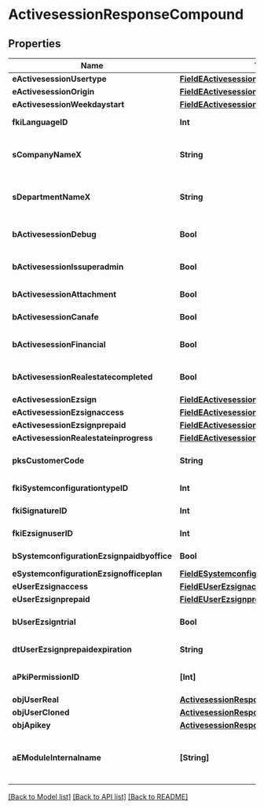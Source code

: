 # ActivesessionResponseCompound

## Properties
Name | Type | Description | Notes
------------ | ------------- | ------------- | -------------
**eActivesessionUsertype** | [**FieldEActivesessionUsertype**](FieldEActivesessionUsertype.md) |  | 
**eActivesessionOrigin** | [**FieldEActivesessionOrigin**](FieldEActivesessionOrigin.md) |  | 
**eActivesessionWeekdaystart** | [**FieldEActivesessionWeekdaystart**](FieldEActivesessionWeekdaystart.md) |  | 
**fkiLanguageID** | **Int** | The unique ID of the Language.  Valid values:  |Value|Description| |-|-| |1|French| |2|English| | 
**sCompanyNameX** | **String** | The Name of the Company in the language of the requester | 
**sDepartmentNameX** | **String** | The Name of the Department in the language of the requester | 
**bActivesessionDebug** | **Bool** | Whether the active session is in debug or not | 
**bActivesessionIssuperadmin** | **Bool** | Whether the active session is superadmin or not | 
**bActivesessionAttachment** | **Bool** | Can access attachment when we clone a user | [optional] 
**bActivesessionCanafe** | **Bool** | Can access canafe when we clone a user | [optional] 
**bActivesessionFinancial** | **Bool** | Can access financial element when we clone a user | [optional] 
**bActivesessionRealestatecompleted** | **Bool** | Can access closed realestate folders when we clone a user | [optional] 
**eActivesessionEzsign** | [**FieldEActivesessionEzsign**](FieldEActivesessionEzsign.md) |  | [optional] 
**eActivesessionEzsignaccess** | [**FieldEActivesessionEzsignaccess**](FieldEActivesessionEzsignaccess.md) |  | 
**eActivesessionEzsignprepaid** | [**FieldEActivesessionEzsignprepaid**](FieldEActivesessionEzsignprepaid.md) |  | [optional] 
**eActivesessionRealestateinprogress** | [**FieldEActivesessionRealestateinprogress**](FieldEActivesessionRealestateinprogress.md) |  | [optional] 
**pksCustomerCode** | **String** | The customer code assigned to your account | 
**fkiSystemconfigurationtypeID** | **Int** | The unique ID of the Systemconfigurationtype | 
**fkiSignatureID** | **Int** | The unique ID of the Signature | [optional] 
**fkiEzsignuserID** | **Int** | The unique ID of the Ezsignuser | [optional] 
**bSystemconfigurationEzsignpaidbyoffice** | **Bool** | Whether if Ezsign is paid by the company or not | [optional] 
**eSystemconfigurationEzsignofficeplan** | [**FieldESystemconfigurationEzsignofficeplan**](FieldESystemconfigurationEzsignofficeplan.md) |  | [optional] 
**eUserEzsignaccess** | [**FieldEUserEzsignaccess**](FieldEUserEzsignaccess.md) |  | 
**eUserEzsignprepaid** | [**FieldEUserEzsignprepaid**](FieldEUserEzsignprepaid.md) |  | [optional] 
**bUserEzsigntrial** | **Bool** | Whether the User&#39;s eZsign subscription is a trial | [optional] 
**dtUserEzsignprepaidexpiration** | **String** | The eZsign prepaid expiration date | [optional] 
**aPkiPermissionID** | **[Int]** | An array of permissions granted to the user or api key | 
**objUserReal** | [**ActivesessionResponseCompoundUser**](ActivesessionResponseCompoundUser.md) |  | 
**objUserCloned** | [**ActivesessionResponseCompoundUser**](ActivesessionResponseCompoundUser.md) |  | [optional] 
**objApikey** | [**ActivesessionResponseCompoundApikey**](ActivesessionResponseCompoundApikey.md) |  | [optional] 
**aEModuleInternalname** | **[String]** | An Array of Registered modules.  These are the modules that are Licensed to be used by the User or the API Key. | 

[[Back to Model list]](../README.md#documentation-for-models) [[Back to API list]](../README.md#documentation-for-api-endpoints) [[Back to README]](../README.md)


